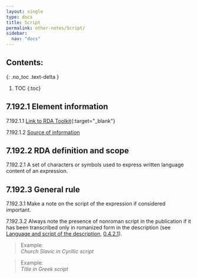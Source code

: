 ```yaml
---
layout: single
type: docs
title: Script
permalink: other-notes/Script/
sidebar:
  nav: "docs"
---
```


## Contents:
{: .no_toc .text-delta }

1. TOC
{:toc}

## 7.192.1 Element information

<a name="7.192.1.1">7.192.1.1</a> [Link to RDA Toolkit](https://beta.rdatoolkit.org/Content/Index?externalId=en-US_ala-a89bae56-7f62-3c32-bd61-51fc145b0385){:target="_blank"}

<a name="7.192.1.2">7.192.1.2</a> [Source of information](/DCRMR/other-notes/)

## 7.192.2 RDA definition and scope

<a name="7.192.2.1">7.192.2.1</a> A set of characters or symbols used to express written language content of an expression.

## 7.192.3 General rule

<a name="7.192.3.1">7.192.3.1</a> Make a note on the script of the expression if considered important.

<a name="7.192.3.2">7.192.3.2</a> Always note the presence of nonroman script in the publication if it has been transcribed only in romanized form in the description (see [Language and script of the description](/DCRMR/general-rules/Language-and-script-of-the-description), [0.4.2.1](/DCRMR/general-rules/Language-and-script-of-the-description/#0.4.2.1)).

>Example:  
><CITE>Church Slavic in Cyrillic script</CITE>

>Example:  
><CITE>Title in Greek script</CITE>